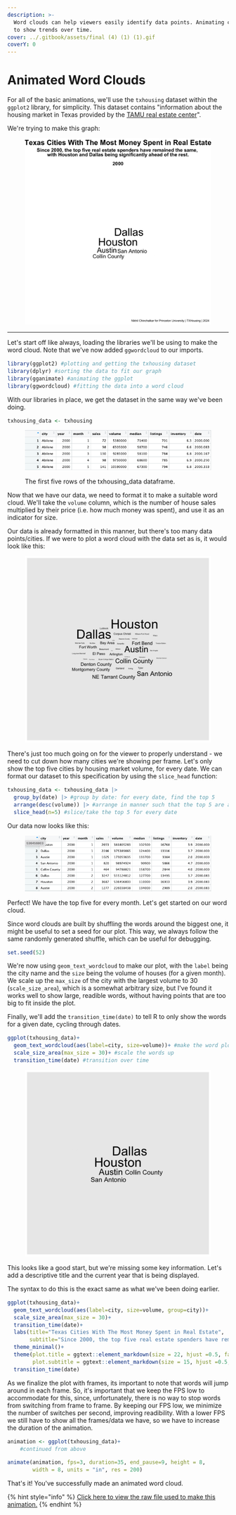 ```yaml
---
description: >-
  Word clouds can help viewers easily identify data points. Animating can help
  to show trends over time.
cover: ../.gitbook/assets/final (4) (1) (1).gif
coverY: 0
---
```


# Animated Word Clouds

For all of the basic animations, we'll use the `txhousing` dataset within the `ggplot2` library, for simplicity. This dataset contains "information about the housing market in Texas provided by the [TAMU real estate center](https://trerc.tamu.edu/)".&#x20;

We're trying to make this graph:

<figure><img src="../.gitbook/assets/final (4) (1).gif" alt="" width="563"><figcaption></figcaption></figure>

***

Let's start off like always, loading the libraries we'll be using to make the word cloud. Note that we've now added `ggwordcloud` to our imports.

```r
library(ggplot2) #plotting and getting the txhousing dataset
library(dplyr) #sorting the data to fit our graph
library(gganimate) #animating the ggplot
library(ggwordcloud) #fitting the data into a word cloud
```

With our libraries in place, we get the dataset in the same way we've been doing.

```r
txhousing_data <- txhousing
```

<figure><img src="../.gitbook/assets/image (3) (1) (1) (1).png" alt=""><figcaption><p>The first five rows of the txhousing_data dataframe.</p></figcaption></figure>

Now that we have our data, we need to format it to make a suitable word cloud. We'll take the `volume` column, which is the number of house sales multiplied by their price (i.e. how much money was spent), and use it as an indicator for size.&#x20;

Our data is already formatted in this manner, but there's too many data points/cities. If we were to plot a word cloud with the data set as is, it would look like this:

<figure><img src="../.gitbook/assets/rough1 (1) (1).gif" alt=""><figcaption></figcaption></figure>

There's just too much going on for the viewer to properly understand - we need to cut down how many cities we're showing per frame. Let's only show the top five cities by housing market volume, for every date. We can format our dataset to this specification by using the `slice_head` function:

```r
txhousing_data <- txhousing_data |> 
  group_by(date) |> #group by date: for every date, find the top 5
  arrange(desc(volume)) |> #arrange in manner such that the top 5 are at the top/head
  slice_head(n=5) #slice/take the top 5 for every date
```

Our data now looks like this:

<figure><img src="../.gitbook/assets/image (4) (1) (1) (1).png" alt=""><figcaption></figcaption></figure>

Perfect! We have the top five for every month. Let's get started on our word cloud.

Since word clouds are built by shuffling the words around the biggest one, it might be useful to set a seed for our plot. This way, we always follow the same randomly generated shuffle, which can be useful for debugging.

```r
set.seed(52)
```

We're now using `geom_text_wordcloud` to make our plot, with the `label` being the city name and the `size` being the volume of houses (for a given month). We scale up the `max_size` of the city with the largest volume to 30 (`scale_size_area`), which is a somewhat arbitrary size, but I've found it works well to show large, readible words, without having points that are too big to fit inside the plot.

Finally, we'll add the `transition_time(date)` to tell R to only show the words for a given date, cycling through dates.

```r
ggplot(txhousing_data)+
  geom_text_wordcloud(aes(label=city, size=volume))+ #make the word plot
  scale_size_area(max_size = 30)+ #scale the words up 
  transition_time(date) #transition over time
```

<figure><img src="../.gitbook/assets/rough2 (1).gif" alt=""><figcaption></figcaption></figure>

This looks like a good start, but we're missing some key information. Let's add a descriptive title and the current year that is being displayed.

The syntax to do this is the exact same as what we've been doing earlier.

```r
ggplot(txhousing_data)+
  geom_text_wordcloud(aes(label=city, size=volume, group=city))+
  scale_size_area(max_size = 30)+
  transition_time(date)+
  labs(title="Texas Cities With The Most Money Spent in Real Estate",
       subtitle="Since 2000, the top five real estate spenders have remained the same, <br>with Houston and Dallas being significantly ahead of the rest.<br><br>{as.integer(frame_time)}")+
  theme_minimal()+
  theme(plot.title = ggtext::element_markdown(size = 22, hjust =0.5, face = "bold"), 
        plot.subtitle = ggtext::element_markdown(size = 15, hjust =0.5, face = "bold"))+ #requires the 'ggtext' package is installed
  transition_time(date)
```

As we finalize the plot with frames, its important to note that words will jump around in each frame. So, it's important that we keep the FPS low to accommodate for this, since, unfortunately, there is no way to stop words from switching from frame to frame. By keeping our FPS low, we minimize the number of switches per second, improving readibility. With a lower FPS we still have to show all the frames/data we have, so we have to increase the duration of the animation.

```r
animation <- ggplot(txhousing_data)+
    #continued from above
```

```r
animate(animation, fps=3, duration=35, end_pause=9, height = 8,
        width = 8, units = "in", res = 200)
```

That's it! You've successfully made an animated word cloud.

{% hint style="info" %}
[Click here to view the raw file used to make this animation.](../appendix/basic-animations/animated-word-cloud.r.md)
{% endhint %}
